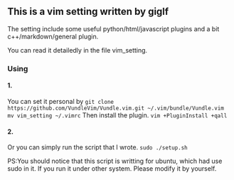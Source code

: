 <h2>This is a vim setting written by giglf</h2>

The setting include some useful python/html/javascript plugins and a bit c++/markdown/general plugin.

You can read it detailedly in the file vim_setting.

<h3>Using</h3>
<h4>1.</h4>
You can set it personal by 
<code>git clone https://github.com/VundleVim/Vundle.vim.git ~/.vim/bundle/Vundle.vim</code>
<code>mv vim_setting ~/.vimrc</code>
Then install the plugin.
<code>vim +PluginInstall +qall</code>

<h4>2.</h4>
Or you can simply run the script that I wrote.
<code>sudo ./setup.sh</code>

PS:You should notice that this script is writting for ubuntu, which had use sudo in it. If you run it under other system. Please modify it by yourself.
